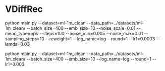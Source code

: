 # VDiffRec
 
python  main.py  --dataset=ml-1m_clean --data_path=../datasets/ml-1m_clean/ --batch_size=400  --emb_size=10 --noise_scale=0.01 --mean_type=eps --steps=100 --noise_min=0.005 --noise_max=0.01 --sampling_steps=10 --reweight=1 --log_name=log --round=1 --lr1=0.0003 --lamda=0.03 

python  main.py  --dataset=ml-1m_clean --data_path=../datasets/ml-1m_clean/ --batch_size=400  --emb_size=10  --log_name=log --round=1 --lr1=0.003